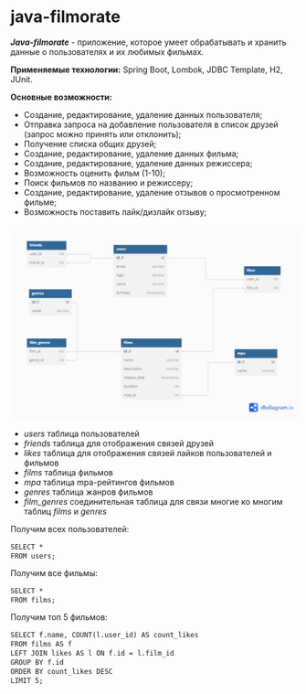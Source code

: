 # java-filmorate

***Java-filmorate*** - приложение, которое умеет обрабатывать и хранить данные о пользователях и их любимых фильмах.  

**Применяемые технологии:** Spring Boot, Lombok, JDBC Template, H2, JUnit.  

**Основные возможности:**

 * Создание, редактирование, удаление данных пользователя;
 * Отправка запроса на добавление пользователя в список друзей (запрос можно принять или отклонить);
 * Получение списка общих друзей;
 * Создание, редактирование, удаление данных фильма;
 * Создание, редактирование, удаление данных режиссера;
 * Возможность оценить фильм (1-10);
 * Поиск фильмов по названию и режиссеру;
 * Создание, редактирование, удаление отзывов о просмотренном фильме;
 * Возможность поставить лайк/дизлайк отзыву;
   

![ER-diagram](ER-diagram.png)

* _users_ таблица пользователей
* _friends_ таблица для отображения связей друзей 
* _likes_ таблица для отображения связей лайков пользователей и фильмов
* _films_ таблица фильмов 
* _mpa_ таблица mpa-рейтингов фильмов 
* _genres_ таблица жанров фильмов
* _film_genres_ соединительная таблица для связи многие ко многим таблиц _films_ и _genres_

Получим всех пользователей:
```
SELECT *  
FROM users;
```

Получим все фильмы:
```
SELECT *  
FROM films;
```

Получим топ 5 фильмов:
```
SELECT f.name, COUNT(l.user_id) AS count_likes
FROM films AS f
LEFT JOIN likes AS l ON f.id = l.film_id
GROUP BY f.id
ORDER BY count_likes DESC
LIMIT 5;
```

